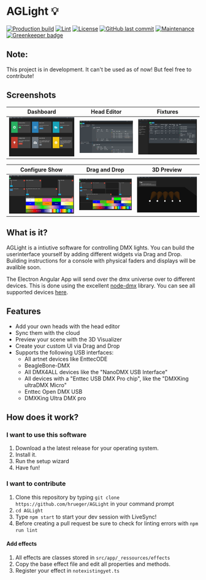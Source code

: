 # AGLight 💡

[![Production build](https://github.com/hrueger/AGLight/workflows/Production%20build/badge.svg)](https://github.com/hrueger/AGLight/actions)
[![Lint](https://github.com/hrueger/AGLight/workflows/Lint/badge.svg)](https://github.com/hrueger/AGLight/actions)
[![License](https://img.shields.io/badge/License-MIT-blue)](./LICENSE.md)
[![GitHub last commit](https://img.shields.io/github/last-commit/hrueger/AGLight?color=brightgreen)](https://github.com/hrueger/AGLight/commits)
[![Maintenance](https://img.shields.io/maintenance/yes/2019)](https://github.com/hrueger/AGLight/commits) [![Greenkeeper badge](https://badges.greenkeeper.io/hrueger/AGLight.svg)](https://greenkeeper.io/)

## Note: ##
This project is in development. It can't be used as of now!
But feel free to contribute!

## Screenshots
Dashboard | Head Editor | Fixtures
----- | ----- | -----
![Screenshot 1](./screenshots/01.png) | ![Screenshot 2](./screenshots/02.png) | ![Screenshot 3](./screenshots/03.png)

Configure Show | Drag and Drop| 3D Preview
----- | ----- | -----
![Screenshot 4](./screenshots/04.png) | ![Screenshot 5](./screenshots/05.png) | ![Screenshot 6](./screenshots/06.png)

## What is it?
AGLight is a intiutive software for controlling DMX lights. You can build the userinterface yourself by adding different widgets via Drag and Drop. Building instructions for a console with physical faders and displays will be avalible soon.

The Electron Angular App will send over the dmx universe over to different devices. This is done using the excellent [node-dmx](https://github.com/node-dmx/dmx) library. You can see all supported devices [here](https://github.com/node-dmx/dmx/tree/master/drivers).

## Features
* Add your own heads with the head editor
* Sync them with the cloud
* Preview your scene with the 3D Visualizer
* Create your custom UI via Drag and Drop
* Supports the following USB interfaces:
    * All artnet devices like EnttecODE
    * BeagleBone-DMX
    * All DMX4ALL devices like the "NanoDMX USB Interface"
    * All devices with a "Enttec USB DMX Pro chip", like the "DMXKing ultraDMX Micro"
    * Enttec Open DMX USB
    * DMXKing Ultra DMX pro

## How does it work?
### I want to use this software
1. Download a the latest release for your operating system.
2. Install it.
3. Run the setup wizard
4. Have fun!

### I want to contribute
1. Clone this repository by typing `git clone https://github.com/hrueger/AGLight` in your command prompt
2. `cd AGLight`
3. Type `npm start` to start your dev session with LiveSync!
4. Before creating a pull request be sure to check for linting errors with `npm run lint`

#### Add effects
1. All effects are classes stored in `src/app/_ressources/effects`
2. Copy the base effect file and edit all properties and methods.
3. Register your effect in `notexistingyet.ts`